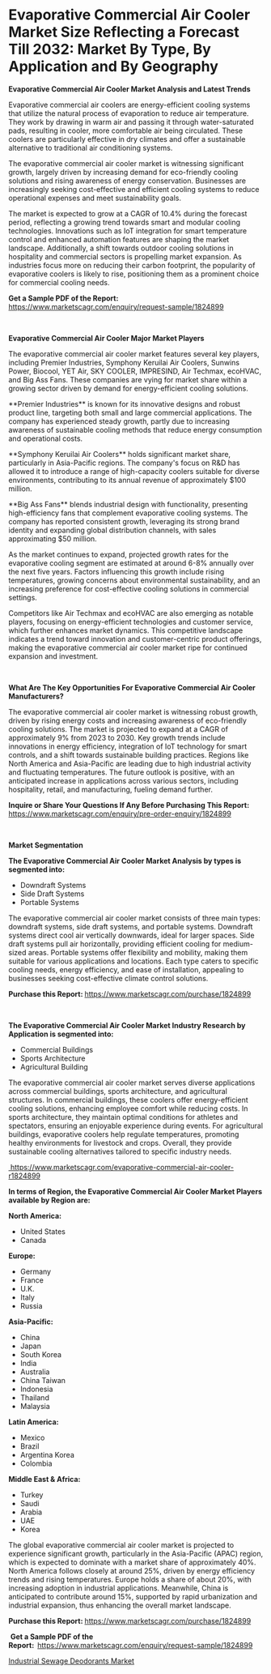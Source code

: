 <p><h1>Evaporative Commercial Air Cooler Market Size Reflecting a Forecast Till 2032: Market By Type, By Application and By Geography</h1></p><p><strong>Evaporative Commercial Air Cooler Market Analysis and Latest Trends</strong></p>
<p><p>Evaporative commercial air coolers are energy-efficient cooling systems that utilize the natural process of evaporation to reduce air temperature. They work by drawing in warm air and passing it through water-saturated pads, resulting in cooler, more comfortable air being circulated. These coolers are particularly effective in dry climates and offer a sustainable alternative to traditional air conditioning systems.</p><p>The evaporative commercial air cooler market is witnessing significant growth, largely driven by increasing demand for eco-friendly cooling solutions and rising awareness of energy conservation. Businesses are increasingly seeking cost-effective and efficient cooling systems to reduce operational expenses and meet sustainability goals. </p><p>The market is expected to grow at a CAGR of 10.4% during the forecast period, reflecting a growing trend towards smart and modular cooling technologies. Innovations such as IoT integration for smart temperature control and enhanced automation features are shaping the market landscape. Additionally, a shift towards outdoor cooling solutions in hospitality and commercial sectors is propelling market expansion. As industries focus more on reducing their carbon footprint, the popularity of evaporative coolers is likely to rise, positioning them as a prominent choice for commercial cooling needs.</p></p>
<p><strong>Get a Sample PDF of the Report:&nbsp;</strong> <a href="https://www.marketscagr.com/enquiry/request-sample/1824899?utm_campaign=2010&utm_medium=2&utm_source=Github&utm_content=ia&utm_term=05032025&utm_id=evaporative-commercial-air-cooler">https://www.marketscagr.com/enquiry/request-sample/1824899</a></p>
<p>&nbsp;</p>
<p><strong>Evaporative Commercial Air Cooler Major Market Players</strong></p>
<p><p>The evaporative commercial air cooler market features several key players, including Premier Industries, Symphony Keruilai Air Coolers, Sunwins Power, Biocool, YET Air, SKY COOLER, IMPRESIND, Air Techmax, ecoHVAC, and Big Ass Fans. These companies are vying for market share within a growing sector driven by demand for energy-efficient cooling solutions.</p><p>**Premier Industries** is known for its innovative designs and robust product line, targeting both small and large commercial applications. The company has experienced steady growth, partly due to increasing awareness of sustainable cooling methods that reduce energy consumption and operational costs.</p><p>**Symphony Keruilai Air Coolers** holds significant market share, particularly in Asia-Pacific regions. The company's focus on R&D has allowed it to introduce a range of high-capacity coolers suitable for diverse environments, contributing to its annual revenue of approximately $100 million.</p><p>**Big Ass Fans** blends industrial design with functionality, presenting high-efficiency fans that complement evaporative cooling systems. The company has reported consistent growth, leveraging its strong brand identity and expanding global distribution channels, with sales approximating $50 million.</p><p>As the market continues to expand, projected growth rates for the evaporative cooling segment are estimated at around 6-8% annually over the next five years. Factors influencing this growth include rising temperatures, growing concerns about environmental sustainability, and an increasing preference for cost-effective cooling solutions in commercial settings.</p><p>Competitors like Air Techmax and ecoHVAC are also emerging as notable players, focusing on energy-efficient technologies and customer service, which further enhances market dynamics. This competitive landscape indicates a trend toward innovation and customer-centric product offerings, making the evaporative commercial air cooler market ripe for continued expansion and investment.</p></p>
<p>&nbsp;</p>
<p><strong>What Are The Key Opportunities For Evaporative Commercial Air Cooler Manufacturers?</strong></p>
<p><p>The evaporative commercial air cooler market is witnessing robust growth, driven by rising energy costs and increasing awareness of eco-friendly cooling solutions. The market is projected to expand at a CAGR of approximately 9% from 2023 to 2030. Key growth trends include innovations in energy efficiency, integration of IoT technology for smart controls, and a shift towards sustainable building practices. Regions like North America and Asia-Pacific are leading due to high industrial activity and fluctuating temperatures. The future outlook is positive, with an anticipated increase in applications across various sectors, including hospitality, retail, and manufacturing, fueling demand further.</p></p>
<p><strong>Inquire or Share Your Questions If Any Before Purchasing This Report:</strong> <a href="https://www.marketscagr.com/enquiry/pre-order-enquiry/1824899?utm_campaign=2010&utm_medium=2&utm_source=Github&utm_content=ia&utm_term=05032025&utm_id=evaporative-commercial-air-cooler">https://www.marketscagr.com/enquiry/pre-order-enquiry/1824899</a></p>
<p>&nbsp;</p>
<p><strong>Market Segmentation</strong></p>
<p><strong>The Evaporative Commercial Air Cooler Market Analysis by types is segmented into:</strong></p>
<p><ul><li>Downdraft Systems</li><li>Side Draft Systems</li><li>Portable Systems</li></ul></p>
<p><p>The evaporative commercial air cooler market consists of three main types: downdraft systems, side draft systems, and portable systems. Downdraft systems direct cool air vertically downwards, ideal for larger spaces. Side draft systems pull air horizontally, providing efficient cooling for medium-sized areas. Portable systems offer flexibility and mobility, making them suitable for various applications and locations. Each type caters to specific cooling needs, energy efficiency, and ease of installation, appealing to businesses seeking cost-effective climate control solutions.</p></p>
<p><strong>Purchase this Report:&nbsp;</strong><a href="https://www.marketscagr.com/purchase/1824899?utm_campaign=2010&utm_medium=2&utm_source=Github&utm_content=ia&utm_term=05032025&utm_id=evaporative-commercial-air-cooler">https://www.marketscagr.com/purchase/1824899</a></p>
<p>&nbsp;</p>
<p><strong>The Evaporative Commercial Air Cooler Market Industry Research by Application is segmented into:</strong></p>
<p><ul><li>Commercial Buildings</li><li>Sports Architecture</li><li>Agricultural Building</li></ul></p>
<p><p>The evaporative commercial air cooler market serves diverse applications across commercial buildings, sports architecture, and agricultural structures. In commercial buildings, these coolers offer energy-efficient cooling solutions, enhancing employee comfort while reducing costs. In sports architecture, they maintain optimal conditions for athletes and spectators, ensuring an enjoyable experience during events. For agricultural buildings, evaporative coolers help regulate temperatures, promoting healthy environments for livestock and crops. Overall, they provide sustainable cooling alternatives tailored to specific industry needs.</p></p>
<p><a href="https://www.marketscagr.com/evaporative-commercial-air-cooler-r1824899?utm_campaign=2010&utm_medium=2&utm_source=Github&utm_content=ia&utm_term=05032025&utm_id=evaporative-commercial-air-cooler">&nbsp;https://www.marketscagr.com/evaporative-commercial-air-cooler-r1824899</a></p>
<p><strong>In terms of Region, the Evaporative Commercial Air Cooler Market Players available by Region are:</strong></p>
<p>
    <p> <strong> North America: </strong>
        <ul>
            <li>United States</li>
            <li>Canada</li>
        </ul>
        </p> 
    <p> <strong> Europe: </strong>
        <ul>
            <li>Germany</li>
            <li>France</li>
            <li>U.K.</li>
            <li>Italy</li>
            <li>Russia</li>
        </ul>
        </p> 
    <p> <strong> Asia-Pacific: </strong>
        <ul>
            <li>China</li>
            <li>Japan</li>
            <li>South Korea</li>
            <li>India</li>
            <li>Australia</li>
            <li>China Taiwan</li>
            <li>Indonesia</li>
            <li>Thailand</li>
            <li>Malaysia</li>
        </ul>
        </p> 
    <p> <strong> Latin America: </strong>
        <ul>
            <li>Mexico</li>
            <li>Brazil</li>
            <li>Argentina Korea</li>
            <li>Colombia</li>
        </ul>
        </p> 
    <p> <strong> Middle East & Africa: </strong>
        <ul>
            <li>Turkey</li>
            <li>Saudi</li>
            <li>Arabia</li>
            <li>UAE</li>
            <li>Korea</li>
        </ul>
    </p>
    </p>
<p><p>The global evaporative commercial air cooler market is projected to experience significant growth, particularly in the Asia-Pacific (APAC) region, which is expected to dominate with a market share of approximately 40%. North America follows closely at around 25%, driven by energy efficiency trends and rising temperatures. Europe holds a share of about 20%, with increasing adoption in industrial applications. Meanwhile, China is anticipated to contribute around 15%, supported by rapid urbanization and industrial expansion, thus enhancing the overall market landscape.</p></p>
<p><strong>Purchase this Report: </strong><a href="https://www.marketscagr.com/purchase/1824899?utm_campaign=2010&utm_medium=2&utm_source=Github&utm_content=ia&utm_term=05032025&utm_id=evaporative-commercial-air-cooler">https://www.marketscagr.com/purchase/1824899</a></p>
<p>&nbsp;<strong>Get a Sample PDF of the Report:&nbsp;&nbsp;</strong><a href="https://www.marketscagr.com/enquiry/request-sample/1824899?utm_campaign=2010&utm_medium=2&utm_source=Github&utm_content=ia&utm_term=05032025&utm_id=evaporative-commercial-air-cooler">https://www.marketscagr.com/enquiry/request-sample/1824899</a></p>
<p><strong></strong></p>
<p><p><a href="https://github.com/BryceTownsendr/Market-Research-Report-List-7/blob/main/industrial-sewage-deodorants-market.md?utm_campaign=2010&utm_medium=2&utm_source=Github&utm_content=ia&utm_term=05032025&utm_id=evaporative-commercial-air-cooler">Industrial Sewage Deodorants Market</a></p></p>
